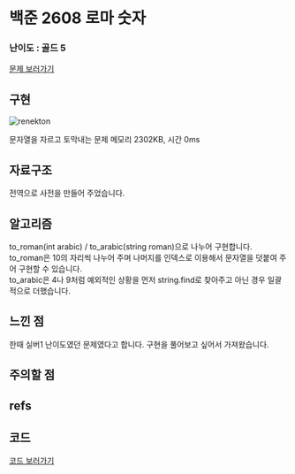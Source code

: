 # 백준 2608 로마 숫자
 
### 난이도 : 골드 5
[문제 보러가기](https://www.acmicpc.net/problem/2608)
  
## 구현

![renekton](https://img1.daumcdn.net/thumb/R1280x0/?scode=mtistory2&fname=http%3A%2F%2Fcfile22.uf.tistory.com%2Fimage%2F250A1A3A579EEFB630319E)

문자열을 자르고 토막내는 문제
메모리 	2302KB, 시간 0ms
  
  
## 자료구조
전역으로 사전을 만들어 주었습니다.

## 알고리즘
to_roman(int arabic) / to_arabic(string roman)으로 나누어 구현합니다.  
to_roman은 10의 자리씩 나누어 주며 나머지를 인덱스로 이용해서 문자열을 덧붙여 주어 구현할 수 있습니다.  
to_arabic은 4나 9처럼 예외적인 상황을 먼저 string.find로 찾아주고 아닌 경우 일괄적으로 더했습니다.  

## 느낀 점
한때 실버1 난이도였던 문제였다고 합니다. 구현을 풀어보고 싶어서 가져왔습니다.  



## 주의할 점

## refs

## 코드
[코드 보러가기](./boj2608.cpp)